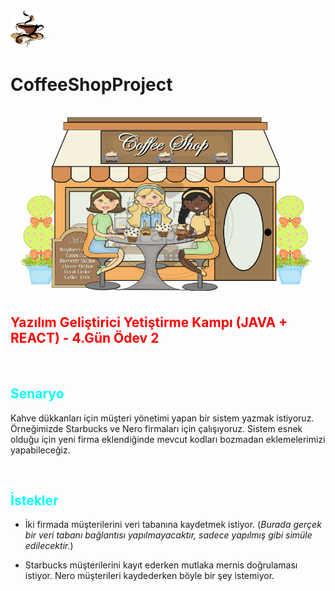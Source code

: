 <img src="images/coffee_logo.png" width="60" height="60" /> 

 # CoffeeShopProject

<img src="images/coffeeshop_main.jpg" width="500" height="300">

## <font color="red"> Yazılım Geliştirici Yetiştirme Kampı (JAVA + REACT)  - 4.Gün Ödev 2 </font>

<br>

## <font color="cyan"> Senaryo </font>

Kahve dükkanları için müşteri yönetimi yapan bir sistem yazmak istiyoruz.
Örneğimizde Starbucks ve Nero firmaları için çalışıyoruz. Sistem esnek olduğu için yeni firma eklendiğinde mevcut kodları bozmadan eklemelerimizi yapabileceğiz.

<br>

## <font color="cyan"> İstekler  </font>

* İki firmada müşterilerini veri tabanına kaydetmek istiyor. (*Burada gerçek bir veri tabanı bağlantısı yapılmayacaktır, sadece yapılmış gibi simüle edilecektir.*)

* Starbucks müşterilerini kayıt ederken mutlaka mernis doğrulaması istiyor. Nero müşterileri kaydederken böyle bir şey istemiyor.


